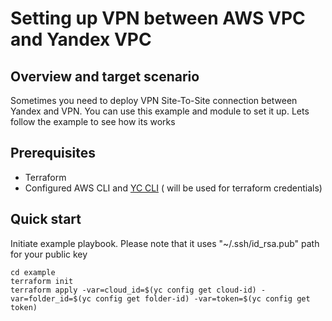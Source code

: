 # Setting up VPN between AWS VPC  and Yandex VPC

## Overview and target scenario 
Sometimes you need to deploy VPN Site-To-Site connection between Yandex and VPN. You can use this example and module to set  it up.
Lets follow the example to see how its works

## Prerequisites

- Terraform 
- Configured AWS CLI and [YC CLI](https://cloud.yandex.com/docs/cli/quickstart)  ( will be used for terraform credentials)



## Quick start




Initiate example playbook.  Please note that it uses "~/.ssh/id_rsa.pub" path for your public key



```
cd example
terraform init
terraform apply -var=cloud_id=$(yc config get cloud-id) -var=folder_id=$(yc config get folder-id) -var=token=$(yc config get token) 
```

